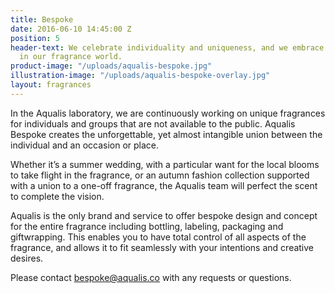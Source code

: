 ```yaml
---
title: Bespoke
date: 2016-06-10 14:45:00 Z
position: 5
header-text: We celebrate individuality and uniqueness, and we embrace creative projects
  in our fragrance world.
product-image: "/uploads/aqualis-bespoke.jpg"
illustration-image: "/uploads/aqualis-bespoke-overlay.jpg"
layout: fragrances
---
```


In the Aqualis laboratory, we are continuously working on unique fragrances for individuals and groups that are not available to the public. Aqualis Bespoke creates the unforgettable, yet almost intangible union between the individual and an occasion or place.

Whether it’s a summer wedding, with a particular want for the local blooms to take flight in the fragrance, or an autumn fashion collection supported with a union to a one-off fragrance, the Aqualis team will perfect the scent to complete the vision.

Aqualis is the only brand and service to offer bespoke design and concept for the entire fragrance including bottling, labeling, packaging and giftwrapping. This enables you to have total control of all aspects of the fragrance, and allows it to fit seamlessly with your intentions and creative desires.

Please contact bespoke@aqualis.co with any requests or questions.
